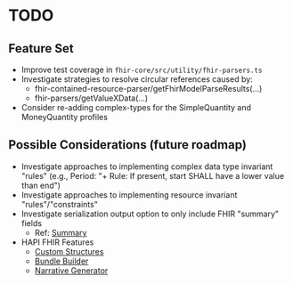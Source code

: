 # TODO

## Feature Set

- Improve test coverage in `fhir-core/src/utility/fhir-parsers.ts`
- Investigate strategies to resolve circular references caused by:
  - fhir-contained-resource-parser/getFhirModelParseResults(...)
  - fhir-parsers/getValueXData(...)
- Consider re-adding complex-types for the SimpleQuantity and MoneyQuantity profiles

## Possible Considerations (future roadmap)

- Investigate approaches to implementing complex data type invariant "rules" (e.g., Period: "+ Rule: If present,
  start SHALL have a lower value than end")
- Investigate approaches to implementing resource invariant "rules"/"constraints"
- Investigate serialization output option to only include FHIR "summary" fields
  - Ref: [Summary](https://hl7.org/fhir/r4/search.html#summary)
- HAPI FHIR Features
  - [Custom Structures](https://hapifhir.io/hapi-fhir/docs/model/custom_structures.html)
  - [Bundle Builder](https://hapifhir.io/hapi-fhir/docs/model/bundle_builder.html)
  - [Narrative Generator](https://hapifhir.io/hapi-fhir/docs/model/narrative_generation.html)
